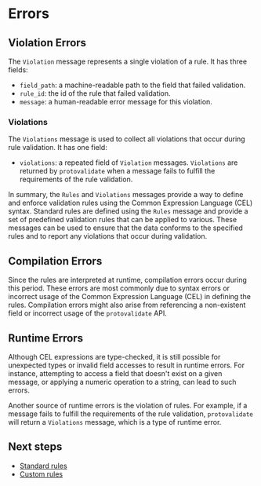 # Errors

## Violation Errors

The `Violation` message represents a single violation of a rule. It has
three fields:

- `field_path`: a machine-readable path to the field that failed validation.
- `rule_id`: the id of the rule that failed validation.
- `message`: a human-readable error message for this violation.

### Violations

The `Violations` message is used to collect all violations that occur during
rule validation. It has one field:

- `violations`: a repeated field of `Violation` messages. `Violations` are
  returned by `protovalidate` when a message fails to fulfill the requirements
  of the rule validation.

In summary, the `Rules` and `Violations` messages provide a way to define
and enforce validation rules using the Common Expression Language (CEL)
syntax. Standard rules are defined using the `Rules` message and
provide a set of predefined validation rules that can be applied to various.
These messages can be used to ensure that the data conforms to the
specified rules and to report any violations that occur during validation.

## Compilation Errors

Since the rules are interpreted at runtime, compilation errors occur
during this period. These errors are most commonly due to syntax errors or
incorrect usage of the Common Expression Language (CEL) in defining the
rules. Compilation errors might also arise from referencing a non-existent
field or incorrect usage of the `protovalidate` API.

## Runtime Errors

Although CEL expressions are type-checked, it is still possible for unexpected
types or invalid field accesses to result in runtime errors. For instance,
attempting to access a field that doesn't exist on a given message, or applying
a numeric operation to a string, can lead to such errors.

Another source of runtime errors is the violation of rules. For example,
if a message fails to fulfill the requirements of the rule
validation, `protovalidate` will return a `Violations` message, which is a type
of runtime error.

## Next steps

- [Standard rules](standard-rules.md)
- [Custom rules](custom-rules.md)

